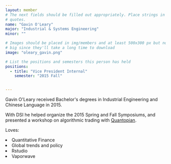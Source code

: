 ```yaml
---
layout: member
# The next fields should be filled out appropriately. Place strings in double 
# quotes.
name: "Gavin O'Leary"
major: "Industrial & Systems Engineering"
minor: ""

# Images should be placed in img/members and at least 500x300 px but not too
# big since they'll take a long time to download
image: "oleary_gavin.png"

# List the positions and semesters this person has held
positions:
  - title: "Vice President Internal"
    semester: "2015 Fall"


---
```

Gavin O'Leary received Bachelor's degrees in Industrial Engineering and Chinese Language in 2015. 

With DSI he helped organize the 2015 Spring and Fall Symposiums, and presented a workshop on algorithmic trading 
with [Quantopian](https://www.quantopian.com). 

Loves:

<li>Quantitative Finance</li>
<li>Global trends and policy</li>
<li>Rstudio</li>
<li>Vaporwave</li>
